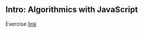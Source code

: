 ## Intro: Algorithmics with JavaScript

Exercise [link](https://github.com/becodeorg/CRL-Woods-3.21/tree/master/LearningPath/01.The-Field/09.Intro-JS)
